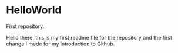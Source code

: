 # HelloWorld
First repository.

Hello there, this is my first readme file for the repository and the first change I made for my introduction to Github.
